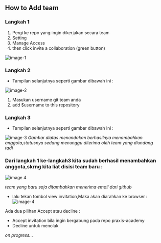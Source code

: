 ## How to Add team 

### Langkah 1
  1. Pergi ke repo yang ingin dikerjakan secara team 
  2. Setting
  3. Manage Access
  4. then click invite a collaboration (green button)
  
![image-1](https://github.com/pndhkm/img-for-praxis/blob/main/col1.JPG)
### Langkah 2
 - Tampilan selanjutnya seperti gambar dibawah ini :
 
![image-2](https://github.com/pndhkm/img-for-praxis/blob/main/col2.JPG)
 1. Masukan username git team anda
 2. add $username to this repository
 
### Langkah 3 
- Tampilan selanjutnya seperti gambar dibawah ini :

![image-3](https://github.com/pndhkm/img-for-praxis/blob/main/col3.JPG)
_Gambar diatas menandakan berhasilnya menambahkan anggota,statusnya sedang menunggu diterima oleh team yang diundang tadi_
 
### Dari langkah 1 ke-langkah3 kita sudah berhasil menambahkan anggota,skrng kita liat disisi team baru :
![image 4](https://github.com/pndhkm/img-for-praxis/blob/main/col4.JPG)

_team yang baru saja ditambahkan menerima email dari github_
- lalu tekan tombol view invitation,Maka akan diarahkan ke browser : 
![image-4](https://github.com/pndhkm/img-for-praxis/blob/main/col4pndhkm.JPG)

Ada dua pilihan Accept atau decline : 
- Accept invitation bila ingin bergabung pada repo praxis-academy
- Decline untuk menolak 

_on progress..._

